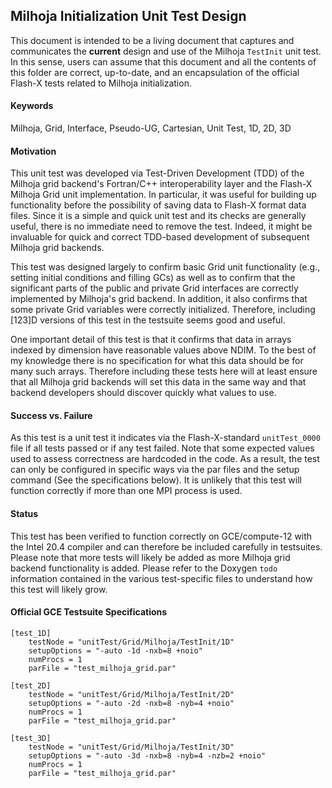 ## Milhoja Initialization Unit Test Design

This document is intended to be a living document that captures and communicates the __current__ design and use of the Milhoja `TestInit` unit test.  In this sense, users can assume that this document and all the contents of this folder are correct, up-to-date, and an encapsulation of the official Flash-X tests related to Milhoja initialization.

#### Keywords
Milhoja, Grid, Interface, Pseudo-UG, Cartesian, Unit Test, 1D, 2D, 3D

#### Motivation
This unit test was developed via Test-Driven Development (TDD) of the Milhoja grid backend's Fortran/C++ interoperability layer and the Flash-X Milhoja Grid unit implementation.  In particular, it was useful for building up functionality before the possibility of saving data to Flash-X format data files.  Since it is a simple and quick unit test and its checks are generally useful, there is no immediate need to remove the test.  Indeed, it might be invaluable for quick and correct TDD-based development of subsequent Milhoja grid backends.  

This test was designed largely to confirm basic Grid unit functionality (e.g., setting initial conditions and filling GCs) as well as to confirm that the significant parts of the public and private Grid interfaces are correctly implemented by Milhoja's grid backend.  In addition, it also confirms that some private Grid variables were correctly initialized.  Therefore, including [123]D versions of this test in the testsuite seems good and useful.

One important detail of this test is that it confirms that data in arrays indexed by dimension have reasonable values above NDIM.  To the best of my knowledge there is no specification for what this data should be for many such arrays.  Therefore including these tests here will at least ensure that all Milhoja grid backends will set this data in the same way and that backend developers should discover quickly what values to use.

#### Success vs. Failure
As this test is a unit test it indicates via the Flash-X-standard `unitTest_0000` file if all tests passed or if any test failed.  Note that some expected values used to assess correctness are hardcoded in the code.  As a result, the test can only be configured in specific ways via the par files and the setup command (See the specifications below).  It is unlikely that this test will function correctly if more than one MPI process is used.

#### Status
This test has been verified to function correctly on GCE/compute-12 with the Intel 20.4 compiler and can therefore be included carefully in testsuites.  Please note that more tests will likely be added as more Milhoja grid backend functionality is added.  Please refer to the Doxygen `todo` information contained in the various test-specific files to understand how this test will likely grow.

#### Official GCE Testsuite Specifications
```
[test_1D]
    testNode = "unitTest/Grid/Milhoja/TestInit/1D"
    setupOptions = "-auto -1d -nxb=8 +noio"
    numProcs = 1
    parFile = "test_milhoja_grid.par"

[test_2D]
    testNode = "unitTest/Grid/Milhoja/TestInit/2D"
    setupOptions = "-auto -2d -nxb=8 -nyb=4 +noio"
    numProcs = 1
    parFile = "test_milhoja_grid.par"

[test_3D]
    testNode = "unitTest/Grid/Milhoja/TestInit/3D"
    setupOptions = "-auto -3d -nxb=8 -nyb=4 -nzb=2 +noio"
    numProcs = 1
    parFile = "test_milhoja_grid.par"
```

